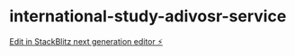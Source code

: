 # international-study-adivosr-service

[Edit in StackBlitz next generation editor ⚡️](https://stackblitz.com/~/github.com/jytech2023/international-study-adivosr-service)
